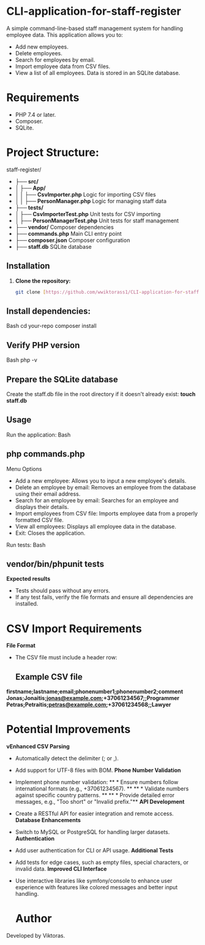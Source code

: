 # CLI-application-for-staff-register

A simple command-line-based staff management system for handling employee data. This application allows you to:

* Add new employees.
* Delete employees.
* Search for employees by email.
* Import employee data from CSV files.
* View a list of all employees.
Data is stored in an SQLite database.


# Requirements
* PHP 7.4 or later.
* Composer.
* SQLite.


# Project Structure:
staff-register/
* **├── src/**
* **│   ├── App/**
* **│   │   ├── CsvImporter.php**           Logic for importing CSV files
* **│   │   ├── PersonManager.php**       Logic for managing staff data
* **├── tests/**
* **│   ├── CsvImporterTest.php**           Unit tests for CSV importing
* **│   ├── PersonManagerTest.php**       Unit tests for staff management
* **├── vendor/**                                    Composer dependencies
* **├── commands.php**                             Main CLI entry point
* **├── composer.json**                        Composer configuration
* **├── staff.db**                                    SQLite database




## Installation
1. **Clone the repository:**
   ```bash
   git clone [https://github.com/wwiktorass1/CLI-application-for-staff-register.git](https://github.comwwiktorass1/CLI-application-for-staff-register.git)


##   Install dependencies:
Bash
 cd your-repo
 composer install

 ##  Verify PHP version
Bash
php -v

## Prepare the SQLite database
Create the staff.db file in the root directory if it doesn't already exist:
**touch staff.db**


## Usage
Run the application:
Bash
## php commands.php

Menu Options
* Add a new employee: Allows you to input a new employee's details.
* Delete an employee by email: Removes an employee from the database using their email address.
* Search for an employee by email: Searches for an employee and displays their details.
* Import employees from CSV file: Imports employee data from a properly formatted CSV file.
* View all employees: Displays all employee data in the database.
* Exit: Closes the application.



Run tests:
Bash
## vendor/bin/phpunit tests

**Expected results**
* Tests should pass without any errors.
* If any test fails, verify the file formats and ensure all dependencies are installed.

# CSV Import Requirements 
**File Format**
* The CSV file must include a header row:

  ## Example CSV file
**firstname;lastname;email;phonenumber1;phonenumber2;comment**
**Jonas;Jonaitis;jonas@example.com;+37061234567;;Programmer**
**Petras;Petraitis;petras@example.com;+37061234568;;Lawyer**

# Potential Improvements

**vEnhanced CSV Parsing**
* Automatically detect the delimiter (; or ,).
* Add support for UTF-8 files with BOM.
**Phone Number Validation**
* Implement phone number validation:
** * Ensure numbers follow international formats (e.g., +37061234567). **
** * Validate numbers against specific country patterns. **
** * Provide detailed error messages, e.g., "Too short" or "Invalid prefix."**
**API Development**
* Create a RESTful API for easier integration and remote access.
**Database Enhancements**
* Switch to MySQL or PostgreSQL for handling larger datasets.
**Authentication**
* Add user authentication for CLI or API usage.
**Additional Tests**
* Add tests for edge cases, such as empty files, special characters, or invalid data.
**Improved CLI Interface**
* Use interactive libraries like symfony/console to enhance user experience with features like colored messages and better input handling.


  # Author
Developed by Viktoras.
